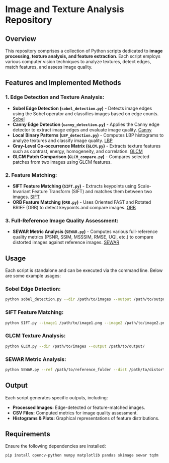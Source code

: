 # Image and Texture Analysis Repository

## Overview
This repository comprises a collection of Python scripts dedicated to **image processing, texture analysis, and feature extraction**. Each script employs various computer vision techniques to analyze textures, detect edges, match features, and assess image quality. 

## Features and Implemented Methods

### 1. Edge Detection and Texture Analysis:
- **Sobel Edge Detection (`sobel_detection.py`)** - Detects image edges using the Sobel operator and classifies images based on edge counts. [Sobel](https://scikit-image.org/docs/0.25.x/api/skimage.filters.html#skimage.filters.sobel)
- **Canny Edge Detection (`canny_detection.py`)** - Applies the Canny edge detector to extract image edges and evaluate image quality. [Canny](https://scikit-image.org/docs/stable/auto_examples/edges/plot_canny.html)
- **Local Binary Patterns (`LBP_detection.py`)** - Computes LBP histograms to analyze textures and classify image quality. [LBP](https://scikit-image.org/docs/stable/auto_examples/features_detection/plot_local_binary_pattern.html)
- **Gray-Level Co-occurrence Matrix (`GLCM.py`)** - Extracts texture features such as contrast, energy, homogeneity, and correlation. [GLCM](https://scikit-image.org/docs/stable/auto_examples/features_detection/plot_glcm.html)
- **GLCM Patch Comparison (`GLCM_compare.py`)** - Compares selected patches from two images using GLCM features.

### 2. Feature Matching:
- **SIFT Feature Matching (`SIFT.py`)** - Extracts keypoints using Scale-Invariant Feature Transform (SIFT) and matches them between two images. [SIFT](https://docs.opencv.org/4.x/da/df5/tutorial_py_sift_intro.html)
- **ORB Feature Matching (`ORB.py`)** - Uses Oriented FAST and Rotated BRIEF (ORB) to detect keypoints and compare images. [ORB](https://docs.opencv.org/4.x/d1/d89/tutorial_py_orb.html)

### 3. Full-Reference Image Quality Assessment:
- **SEWAR Metric Analysis (`SEWAR.py`)** - Computes various full-reference quality metrics (PSNR, SSIM, MSSSIM, RMSE, UQI, etc.) to compare distorted images against reference images. [SEWAR](https://pypi.org/project/sewar/)

## Usage
Each script is standalone and can be executed via the command line. Below are some example usages:

### Sobel Edge Detection:
```sh
python sobel_detection.py --dir /path/to/images --output /path/to/output/
```

### SIFT Feature Matching:
```sh
python SIFT.py --image1 /path/to/image1.png --image2 /path/to/image2.png --output /path/to/output/
```

### GLCM Texture Analysis:
```sh
python GLCM.py --dir /path/to/images --output /path/to/output/
```

### SEWAR Metric Analysis:
```sh
python SEWAR.py --ref /path/to/reference_folder --dist /path/to/distorted_folder --output /path/to/output_folder/
```

## Output
Each script generates specific outputs, including:
- **Processed Images:** Edge-detected or feature-matched images.
- **CSV Files:** Computed metrics for image quality assessment.
- **Histograms & Plots:** Graphical representations of feature distributions.

## Requirements
Ensure the following dependencies are installed:
```sh
pip install opencv-python numpy matplotlib pandas skimage sewar tqdm
```

